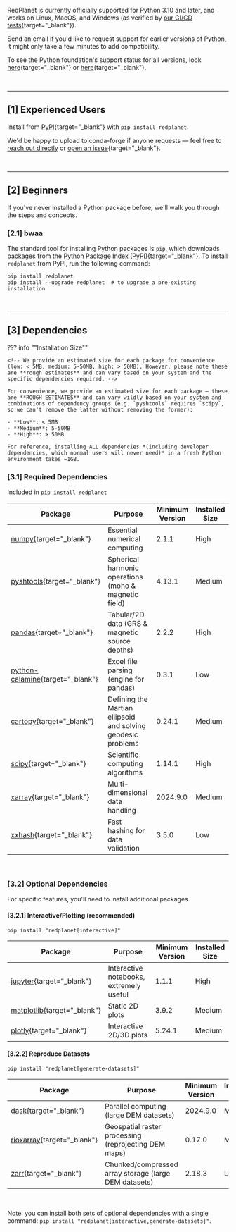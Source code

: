 RedPlanet is currently officially supported for Python 3.10 and later, and works on Linux, MacOS, and Windows (as verified by [our CI/CD tests](https://github.com/Humboldt-Penguin/redplanet/actions){target="_blank"}).

Send an email if you'd like to request support for earlier versions of Python, it might only take a few minutes to add compatibility.

To see the Python foundation's support status for all versions, look [here](https://devguide.python.org/versions){target="_blank"} or [here](https://endoflife.date/python){target="_blank"}.


&nbsp;

---
## [1] Experienced Users

Install from [PyPI](https://pypi.org/project/redplanet/){target="_blank"} with `pip install redplanet`.

We'd be happy to upload to conda-forge if anyone requests — feel free to [reach out directly](mailto:zain.eris.kamal@rutgers.edu) or [open an issue](https://github.com/Humboldt-Penguin/redplanet/issues/new){target="_blank"}.



&nbsp;

---
## [2] Beginners

If you've never installed a Python package before, we'll walk you through the steps and concepts.

### [2.1] bwaa

The standard tool for installing Python packages is `pip`, which downloads packages from the [Python Package Index (PyPI)](https://pypi.org/){target="_blank"}. To install `redplanet` from PyPI, run the following command:

```shell
pip install redplanet
pip install --upgrade redplanet  # to upgrade a pre-existing installation
```



&nbsp;

---

## [3] Dependencies

<!-- format inspired by: https://pandas.pydata.org/pandas-docs/stable/getting_started/install.html#dependencies -->

??? info ""Installation Size""

    <!-- We provide an estimated size for each package for convenience (low: < 5MB, medium: 5-50MB, high: > 50MB). However, please note these are **rough estimates** and can vary based on your system and the specific dependencies required. -->

    For convenience, we provide an estimated size for each package — these are **ROUGH ESTIMATES** and can vary wildly based on your system and combinations of dependency groups (e.g. `pyshtools` requires `scipy`, so we can't remove the latter without removing the former):

    - **Low**: < 5MB
    - **Medium**: 5-50MB
    - **High**: > 50MB

    For reference, installing ALL dependencies *(including developer dependencies, which normal users will never need)* in a fresh Python environment takes ~1GB.


### [3.1] Required Dependencies

Included in `pip install redplanet`

| Package                                                                      | Purpose                                                      | Minimum Version | Installed Size |
| ---------------------------------------------------------------------------- | ------------------------------------------------------------ | --------------- | -------------- |
| [numpy](https://pypi.org/project/numpy){target="_blank"}                     | Essential numerical computing                                | 2.1.1           | High           |
| [pyshtools](https://pypi.org/project/pyshtools){target="_blank"}             | Spherical harmonic operations (moho & magnetic field)        | 4.13.1          | Medium         |
| [pandas](https://pypi.org/project/pandas){target="_blank"}                   | Tabular/2D data (GRS & magnetic source depths)               | 2.2.2           | High           |
| [python-calamine](https://pypi.org/project/python-calamine){target="_blank"} | Excel file parsing (engine for pandas)                       | 0.3.1           | Low            |
| [cartopy](https://pypi.org/project/cartopy){target="_blank"}                 | Defining the Martian ellipsoid and solving geodesic problems | 0.24.1          | Medium         |
| [scipy](https://pypi.org/project/scipy){target="_blank"}                     | Scientific computing algorithms                              | 1.14.1          | High           |
| [xarray](https://pypi.org/project/xarray){target="_blank"}                   | Multi-dimensional data handling                              | 2024.9.0        | Medium         |
| [xxhash](https://pypi.org/project/xxhash){target="_blank"}                   | Fast hashing for data validation                             | 3.5.0           | Low            |


&nbsp;

### [3.2] Optional Dependencies

For specific features, you'll need to install additional packages.


#### [3.2.1] Interactive/Plotting (recommended)

`pip install "redplanet[interactive]"`

| Package                                                            | Purpose                                 | Minimum Version | Installed Size |
| ------------------------------------------------------------------ | --------------------------------------- | --------------- | -------------- |
| [jupyter](https://pypi.org/project/jupyter){target="_blank"}       | Interactive notebooks, extremely useful | 1.1.1           | High           |
| [matplotlib](https://pypi.org/project/matplotlib){target="_blank"} | Static 2D plots                         | 3.9.2           | Medium         |
| [plotly](https://pypi.org/project/plotly){target="_blank"}         | Interactive 2D/3D plots                 | 5.24.1          | Medium         |


#### [3.2.2] Reproduce Datasets

`pip install "redplanet[generate-datasets]"`

| Package                                                          | Purpose                                               | Minimum Version | Installed Size |
| ---------------------------------------------------------------- | ----------------------------------------------------- | --------------- | -------------- |
| [dask](https://pypi.org/project/dask){target="_blank"}           | Parallel computing (large DEM datasets)               | 2024.9.0        | Medium         |
| [rioxarray](https://pypi.org/project/rioxarray){target="_blank"} | Geospatial raster processing (reprojecting DEM maps)  | 0.17.0          | Medium         |
| [zarr](https://pypi.org/project/zarr){target="_blank"}           | Chunked/compressed array storage (large DEM datasets) | 2.18.3          | Low            |


&nbsp;

Note: you can install both sets of optional dependencies with a single command: `pip install "redplanet[interactive,generate-datasets]"`.
